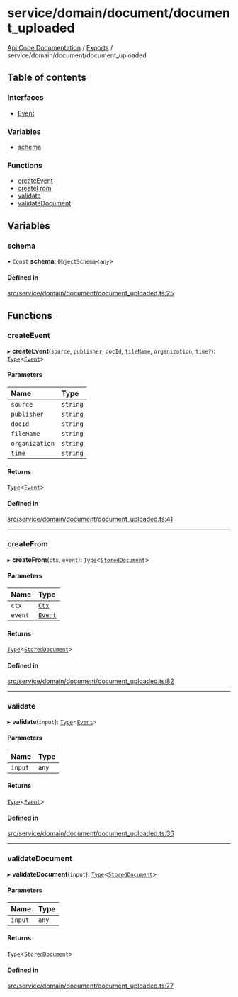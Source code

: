 # service/domain/document/document\_uploaded
 
[Api Code Documentation](../README.md) / [Exports](../modules.md) / service/domain/document/document\_uploaded

## Table of contents

### Interfaces

- [Event](../interfaces/service_domain_document_document_uploaded.Event.md)

### Variables

- [schema](service_domain_document_document_uploaded.md#schema)

### Functions

- [createEvent](service_domain_document_document_uploaded.md#createevent)
- [createFrom](service_domain_document_document_uploaded.md#createfrom)
- [validate](service_domain_document_document_uploaded.md#validate)
- [validateDocument](service_domain_document_document_uploaded.md#validatedocument)

## Variables

### schema

• `Const` **schema**: `ObjectSchema`<`any`\>

#### Defined in

[src/service/domain/document/document_uploaded.ts:25](https://github.com/openkfw/TruBudget/blob/0804644/api/src/service/domain/document/document_uploaded.ts#L25)

## Functions

### createEvent

▸ **createEvent**(`source`, `publisher`, `docId`, `fileName`, `organization`, `time?`): [`Type`](result.md#type)<[`Event`](../interfaces/service_domain_document_document_uploaded.Event.md)\>

#### Parameters

| Name | Type |
| :------ | :------ |
| `source` | `string` |
| `publisher` | `string` |
| `docId` | `string` |
| `fileName` | `string` |
| `organization` | `string` |
| `time` | `string` |

#### Returns

[`Type`](result.md#type)<[`Event`](../interfaces/service_domain_document_document_uploaded.Event.md)\>

#### Defined in

[src/service/domain/document/document_uploaded.ts:41](https://github.com/openkfw/TruBudget/blob/0804644/api/src/service/domain/document/document_uploaded.ts#L41)

___

### createFrom

▸ **createFrom**(`ctx`, `event`): [`Type`](result.md#type)<[`StoredDocument`](../interfaces/service_domain_document_document.StoredDocument.md)\>

#### Parameters

| Name | Type |
| :------ | :------ |
| `ctx` | [`Ctx`](../interfaces/lib_ctx.Ctx.md) |
| `event` | [`Event`](../interfaces/service_domain_document_document_uploaded.Event.md) |

#### Returns

[`Type`](result.md#type)<[`StoredDocument`](../interfaces/service_domain_document_document.StoredDocument.md)\>

#### Defined in

[src/service/domain/document/document_uploaded.ts:82](https://github.com/openkfw/TruBudget/blob/0804644/api/src/service/domain/document/document_uploaded.ts#L82)

___

### validate

▸ **validate**(`input`): [`Type`](result.md#type)<[`Event`](../interfaces/service_domain_document_document_uploaded.Event.md)\>

#### Parameters

| Name | Type |
| :------ | :------ |
| `input` | `any` |

#### Returns

[`Type`](result.md#type)<[`Event`](../interfaces/service_domain_document_document_uploaded.Event.md)\>

#### Defined in

[src/service/domain/document/document_uploaded.ts:36](https://github.com/openkfw/TruBudget/blob/0804644/api/src/service/domain/document/document_uploaded.ts#L36)

___

### validateDocument

▸ **validateDocument**(`input`): [`Type`](result.md#type)<[`StoredDocument`](../interfaces/service_domain_document_document.StoredDocument.md)\>

#### Parameters

| Name | Type |
| :------ | :------ |
| `input` | `any` |

#### Returns

[`Type`](result.md#type)<[`StoredDocument`](../interfaces/service_domain_document_document.StoredDocument.md)\>

#### Defined in

[src/service/domain/document/document_uploaded.ts:77](https://github.com/openkfw/TruBudget/blob/0804644/api/src/service/domain/document/document_uploaded.ts#L77)

